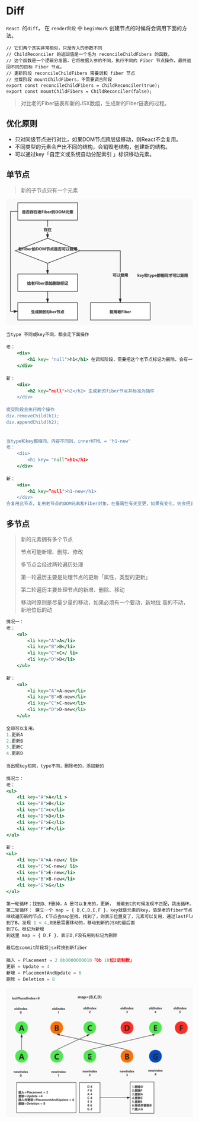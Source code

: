 # Diff

`React `的`diff`， 在 `render阶段` 中 `beginWork`  创建节点的时候将会调用下面的方法。

```tsx
// 它们两个其实非常相似，只是传入的参数不同 
// ChildReconciler 的返回值是一个名为 reconcileChildFibers 的函数，
// 这个函数是一个逻辑分发器，它将根据入参的不同，执行不同的 Fiber 节点操作，最终返回不同的目标 Fiber 节点。
// 更新阶段 reconcileChildFibers 需要调和 fiber 节点
// 挂载阶段 mountChildFibers，不需要调合阶段
export const reconcileChildFibers = ChildReconciler(true);
export const mountChildFibers = ChildReconciler(false);
```



> 对比老的Fiber链表和新的JSX数组，生成新的Fiber链表的过程。



## 优化原则

- 只对同级节点进行对比，如果DOM节点跨层级移动，则React不会复用。
- 不同类型的元素会产出不同的结构，会销毁老结构，创建新的结构。
- 可以通过key「自定义或系统自动分配索引 」标识移动元素。



## 单节点

> 新的子节点只有一个元素

![image-20220220152905747](images/image-20220220152905747.png)

```jsx
当type 不同或key不同，都会走下面操作
 
老：
	<div> 
		<h1 key= "null">h1</h1> 在调和阶段，需要把这个老节点标记为删除，会有一个alternate属性指向旧的节点，双缓冲结构。
	</div>

新：
	<div>
		<h2 key=”null">h2</h2> 生成新的fiber节点并标准为插件
	</div>

提交阶段会执行两个操作
div.removeChild(h1);
div.appendChild(h2);
  
  
当type和key都相同，内容不同则，innerHTML = 'h1-new'
老：
	<div> 
		<h1 key= "null">h1</h1> 
	</div>

新：
	<div>
		<h1 key=”null">h1-new</h1> 
	</div>  
会复用此节点，复用老节点的DOM元素和Fiber对象，在看属性有无变更，如果有变化，则会把此Fiber节点标记为更新。
```



## 多节点

> 新的元素拥有多个节点
>
> 节点可能新增、删除、修改
>
> 多节点会经过两轮遍历处理
>
> 第一轮遍历主要是处理节点的更新「属性，类型的更新」
>
> 第二轮遍历主要处理节点的新增、删除、移动
>
> 移动时原则是尽量少量的移动，如果必须有一个要动，新地位 高的不动，新地位低的动

  

```jsx
情况一：
老：
	<ul>
		<li key="A">A</li>
		<li key="B">B</li>
		<li key="C">C</ li>
		<li key="D">D</li>
	</ul>

新：
	<ul>
		<li key="A">A-new</li> 
		<li key="B">B-new</li>
		<li key="C">C-new</li>
		<li key="D">D-new</li>
	</ul>
	
全部可以复用。
1.更新A
2.更新B
3.更新C
4.更新D

当出现key相同，type不同，删除老的，添加新的

情况二：
老：
<ul>
	<li key="A">A</li >
	<li key="B">B</li> 
	<li key="C">c</li>
	<li key="D">D</li>
	<li key="E">E</li>
	<li key="F">F</li>
</ul>

新：
<ul>
	<li key="A">A-new</ li>
	<li key="C">C-new</ li>
	<li key="E">E-new</li>
	<li key="B">B-new</li> 
	<li key="G">G</li>
</ul>

第一轮循环：找到D、F删掉，A 是可以复用的，更新， 接着到C的时候发现不匹配，跳出循环。
第二轮循环： 建立一个 map = { B,C,D,E,F }，key就是元素的key，值是老的fiber节点
继续遍历新的节点，C节点去map里找，找到了，则表示位置变了，元素可以复用，通过lastPlaceIndex = 0，当发现旧C的index > lastPlaceIndex「2 > 0」,所以C不用动，直接更新就可以了，通过lastPlaceIndex更新为2。到E同样的操作，通过lastPlaceIndex更新为4。
到了B，发现 1 < 4,则B是需要移动的，移动到新的JSX的最后面
到了G，标记为新增
到这里 map = { D,F }，表示D,F没有用到标记为删除

最后在commit阶段将jsx转换到新fiber

插入 = Placement = 2 0b0000000010「0b 18位2进制数」
更新 = Update = 4 
新增 = PlacementAndUpdate = 6
删除 = Deletion = 8 

```

![image-20220220165329730](images/image-20220220165329730.png)
